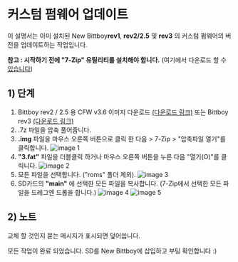 # 커스텀 펌웨어 업데이트

이 설명서는 이미 설치된 New Bittboy**rev1**, **rev2/2.5** 및 **rev3** 의 커스텀 펌웨어의 버전을 업데이트하는 작업입니다.

**참고 : 시작하기 전에 "7-Zip" 유틸리티를 설치해야 합니다.** (여기에서 다운로드 할 수 [있습니다](https://www.7-zip.org/download.html))

## 1) 단계
1. Bittboy rev2 / 2.5 용 CFW v3.6 이미지 다운로드 [(다운로드 링크)](https://drive.google.com/file/d/1zhBiZ0h5erD3O5vMnUTguemfVN-WdeTc/view?usp=sharing) 또는 Bittboy rev3 [(다운로드 링크)](https://drive.google.com/file/d/1FfOG3tV1G2yrHfAkGuJHkrBxv6xMMWLg/view?usp=sharing)
2. .7z 파일을 압축 풀어줍니다.
3. **.img** 파일을 마우스 오른쪽 버튼으로 클릭 한 다음 > 7-Zip > "압축파일 열기"를 클릭합니다.
![image 1](https://i.imgur.com/Z0V3nlk.jpg)
4. **"3.fat"** 파일을 더블클릭 하거나 마우스 오른쪽 버튼을 누른 다음 "열기(O)"를 클릭니다.
![image 2](https://i.imgur.com/XS7mu45.jpg)
5. 모든 파일을 선택합니다. ("roms" 폴더 제외).
![image 3](https://i.imgur.com/mAIGkef.jpg)
6. SD카드의 **"main"** 에 선택한 모든 파일을 복사합니다. (7-Zip에서 선택한 모든 파일을 드레그엔 드롭을 합니다.)
![image 4](https://i.imgur.com/Zyc2EWR.jpg)
![image 5](https://i.imgur.com/9Xp74zn.jpg)

## 2) 노트
교체 할 것인지 묻는 메시지가 표시되면 덮어씁니다.

모든 작업이 완료 되었습니다. SD를 New Bittboy에 삽입하고 부팅 확인합니다 :)
